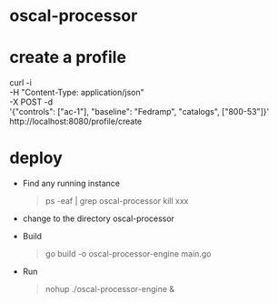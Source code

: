 # oscal-processor

# create a profile

curl -i \
    -H "Content-Type: application/json" \
    -X POST -d  \
    '{"controls": ["ac-1"], "baseline": "Fedramp", "catalogs", ["800-53"]}'
    http://localhost:8080/profile/create

# deploy 

  - Find any running instance 
    
    > ps -eaf | grep oscal-processor
    > kill xxx

  - change to the directory oscal-processor
  - Build 
    > go build -o oscal-processor-engine main.go
  - Run 
    > nohup ./oscal-processor-engine &
  
